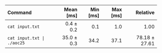 | Command | Mean [ms] | Min [ms] | Max [ms] | Relative |
|:---|---:|---:|---:|---:|
| `cat input.txt` | 0.4 ± 0.2 | 0.1 | 1.0 | 1.00 |
| `cat input.txt \| ./aoc25` | 35.0 ± 0.3 | 34.2 | 37.1 | 78.18 ± 27.61 |
